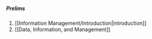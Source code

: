 ##### Prelims
1. [[Information Management/Introduction|Introduction]]
2. [[Data, Information, and Management]]